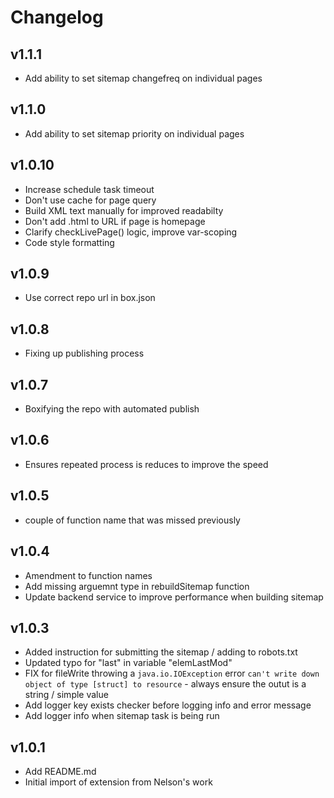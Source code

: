 # Changelog

## v1.1.1

* Add ability to set sitemap changefreq on individual pages

## v1.1.0

* Add ability to set sitemap priority on individual pages


## v1.0.10

* Increase schedule task timeout
* Don't use cache for page query
* Build XML text manually for improved readabilty
* Don't add .html to URL if page is homepage
* Clarify checkLivePage() logic, improve var-scoping
* Code style formatting

## v1.0.9

* Use correct repo url in box.json

## v1.0.8

* Fixing up publishing process

## v1.0.7

* Boxifying the repo with automated publish

## v1.0.6

* Ensures repeated process is reduces to improve the speed

## v1.0.5

* couple of function name that was missed previously

## v1.0.4

* Amendment to function names
* Add missing arguemnt type in rebuildSitemap function
* Update backend service to improve performance when building sitemap

## v1.0.3

* Added instruction for submitting the sitemap / adding to robots.txt
* Updated typo for "last" in variable "elemLastMod"
* FIX for fileWrite throwing a `java.io.IOException` error `can't write down object of type [struct] to resource` - always ensure the outut is a string / simple value
* Add logger key exists checker before logging info and error message
* Add logger info when sitemap task is being run

## v1.0.1

* Add README.md
* Initial import of extension from Nelson's work
